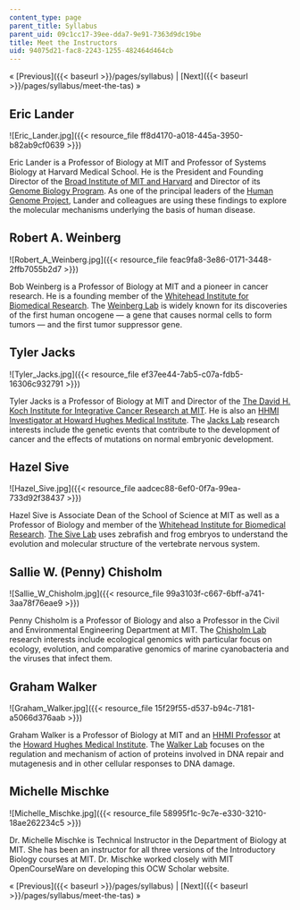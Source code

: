 ```yaml
---
content_type: page
parent_title: Syllabus
parent_uid: 09c1cc17-39ee-dda7-9e91-7363d9dc19be
title: Meet the Instructors
uid: 94075d21-fac8-2243-1255-482464d464cb
---
```


« [Previous]({{< baseurl >}}/pages/syllabus) | [Next]({{< baseurl >}}/pages/syllabus/meet-the-tas) »

Eric Lander
-----------

![Eric_Lander.jpg]({{< resource_file ff8d4170-a018-445a-3950-b82ab9cf0639 >}})

Eric Lander is a Professor of Biology at MIT and Professor of Systems Biology at Harvard Medical School. He is the President and Founding Director of the [Broad Institute of MIT and Harvard](http://www.broadinstitute.org/) and Director of its [Genome Biology Program](http://www.broadinstitute.org/scientific-community/science/programs/genome-sequencing-and-analysis/genome-sequencing-and-analysis-). As one of the principal leaders of the [Human Genome Project](http://www.ornl.gov/sci/techresources/Human_Genome/home.shtml), Lander and colleagues are using these findings to explore the molecular mechanisms underlying the basis of human disease.

Robert A. Weinberg
------------------

![Robert_A_Weinberg.jpg]({{< resource_file feac9fa8-3e86-0171-3448-2ffb7055b2d7 >}})

Bob Weinberg is a Professor of Biology at MIT and a pioneer in cancer research. He is a founding member of the [Whitehead Institute for Biomedical Research](http://www.wi.mit.edu/). The [Weinberg Lab](http://weinberglab.wi.mit.edu/) is widely known for its discoveries of the first human oncogene — a gene that causes normal cells to form tumors — and the first tumor suppressor gene.

Tyler Jacks
-----------

![Tyler_Jacks.jpg]({{< resource_file ef37ee44-7ab5-c07a-fdb5-16306c932791 >}})

Tyler Jacks is a Professor of Biology at MIT and Director of the [The David H. Koch Institute for Integrative Cancer Research at MIT](http://ki.mit.edu/). He is also an [HHMI Investigator at Howard Hughes Medical Institute](http://www.hhmi.org/research/investigators/). The [Jacks Lab](http://web.mit.edu/jacks-lab/) research interests include the genetic events that contribute to the development of cancer and the effects of mutations on normal embryonic development.

Hazel Sive
----------

![Hazel_Sive.jpg]({{< resource_file aadcec88-6ef0-0f7a-99ea-733d92f38437 >}})

Hazel Sive is Associate Dean of the School of Science at MIT as well as a Professor of Biology and member of the [Whitehead Institute for Biomedical Research](http://www.wi.mit.edu/). [The Sive Lab](http://sivelab.wi.mit.edu/) uses zebrafish and frog embryos to understand the evolution and molecular structure of the vertebrate nervous system.

Sallie W. (Penny) Chisholm
--------------------------

![Sallie_W_Chisholm.jpg]({{< resource_file 99a3103f-c667-6bff-a741-3aa78f76eae9 >}})

Penny Chisholm is a Professor of Biology and also a Professor in the Civil and Environmental Engineering Department at MIT. The [Chisholm Lab](http://chisholmlab.mit.edu/) research interests include ecological genomics with particular focus on ecology, evolution, and comparative genomics of marine cyanobacteria and the viruses that infect them.

Graham Walker
-------------

![Graham_Walker.jpg]({{< resource_file 15f29f55-d537-b94c-7181-a5066d376aab >}})

Graham Walker is a Professor of Biology at MIT and an [HHMI Professor](http://www.hhmi.org/grants/professors/) at the [Howard Hughes Medical Institute](http://www.hhmi.org/). The [Walker Lab](http://walkerlab.mit.edu/) focuses on the regulation and mechanism of action of proteins involved in DNA repair and mutagenesis and in other cellular responses to DNA damage.

Michelle Mischke
----------------

![Michelle_Mischke.jpg]({{< resource_file 58995f1c-9c7e-e330-3210-18ae262234c5 >}})

Dr. Michelle Mischke is Technical Instructor in the Department of Biology at MIT. She has been an instructor for all three versions of the Introductory Biology courses at MIT. Dr. Mischke worked closely with MIT OpenCourseWare on developing this OCW Scholar website.

« [Previous]({{< baseurl >}}/pages/syllabus) | [Next]({{< baseurl >}}/pages/syllabus/meet-the-tas) »